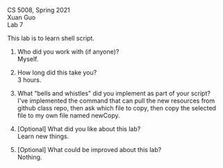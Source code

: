 CS 5008, Spring 2021\
Xuan Guo\
Lab 7

This lab is to learn shell script.

1. Who did you work with (if anyone)?\
Myself.

2. How long did this take you?\
3 hours.

3. What "bells and whistles" did you implement as part of your script?\
I've implemented the command that can pull the new resources from github class repo, then ask which file to copy, then copy the selected file to my own file named newCopy.

4. [Optional] What did you like about this lab?\
Learn new things.

5. [Optional] What could be improved about this lab?\
Nothing.